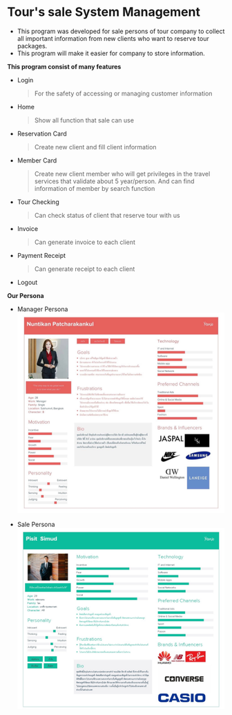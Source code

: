 # Tour's sale System Management
* This program was developed for sale persons of tour company to collect all important information from new clients who want to reserve tour packages.
* This program will make it easier for company to store information.

**This program consist of many features**
* Login
    > For the safety of accessing or managing customer information
* Home
    > Show all function that sale can use
* Reservation Card
    > Create new client and fill client information
* Member Card
    > Create new client member who will get privileges in the travel services that validate about 5 year/person. And can find information of member by search function
* Tour Checking
    > Can check status of client that reserve tour with us
* Invoice
    > Can generate invoice to each client
* Payment Receipt
    > Can generate receipt to each client
* Logout

**Our Persona**
* Manager Persona
![](manager_persona.jpg)

* Sale Persona
![](sale_persona.jpg)
